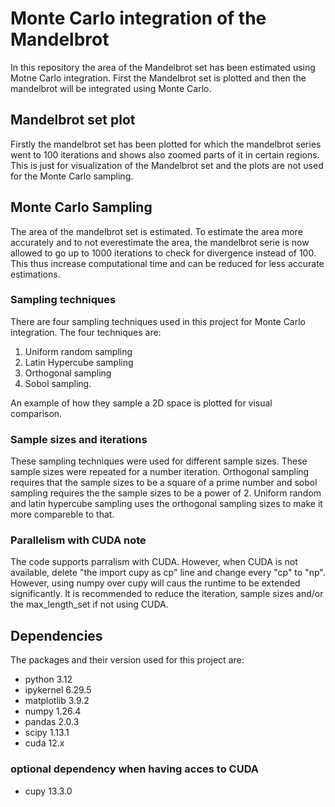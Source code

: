 # Monte Carlo integration of the Mandelbrot
In this repository the area of the Mandelbrot set has been estimated using Motne Carlo integration. First the Mandelbrot set is plotted and then the mandelbrot will be integrated using Monte Carlo.
## Mandelbrot set plot
Firstly the mandelbrot set has been plotted for which the mandelbrot series went to 100 iterations and shows also zoomed parts of it in certain regions. This is just for visualization of the Mandelbrot set and the plots are not used for the Monte Carlo sampling.

## Monte Carlo Sampling
The area of the mandelbrot set is estimated. To estimate the area more accurately and to not everestimate the area, the mandelbrot serie is now allowed to go up to 1000 iterations to check for divergence instead of 100. This thus increase computational time and can be reduced for less accurate estimations.

### Sampling techniques
There are four sampling techniques used in this project for Monte Carlo integration.
The four techniques are:
  1. Uniform random sampling
  2. Latin Hypercube sampling
  3. Orthogonal sampling
  4. Sobol sampling.
  
An example of how they sample a 2D space is plotted for visual comparison.
### Sample sizes and iterations
These sampling techniques were used for different sample sizes. These sample sizes were repeated for a number iteration.
Orthogonal sampling requires that the sample sizes to be a square of a prime number and sobol sampling requires the the sample sizes to be a power of 2. Uniform random and latin hypercube sampling uses the orthogonal sampling sizes to make it more compareble to that.

### Parallelism with CUDA note
The code supports parralism with CUDA. However, when CUDA is not available, delete "the import cupy as cp" line and change every "cp" to "np". However, using numpy over cupy will caus the runtime to be extended significantly. It is recommended to reduce the iteration, sample sizes and/or the max_length_set if not using CUDA.

## Dependencies
The packages and their version used for this project are:
  * python      3.12
  * ipykernel   6.29.5
  * matplotlib  3.9.2
  * numpy       1.26.4
  * pandas      2.0.3
  * scipy       1.13.1
  * cuda        12.x
### optional dependency when having acces to CUDA
  * cupy        13.3.0
